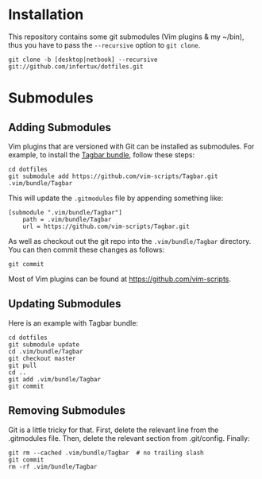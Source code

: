 Installation
============

This repository contains some git submodules (Vim plugins & my ~/bin), thus you
have to pass the `--recursive` option to `git clone`.

    git clone -b [desktop|netbook] --recursive git://github.com/infertux/dotfiles.git


Submodules
==========

Adding Submodules
-----------------

Vim plugins that are versioned with Git can be installed as submodules.
For example, to install the [Tagbar bundle][Tagbar], follow these steps:

    cd dotfiles
    git submodule add https://github.com/vim-scripts/Tagbar.git .vim/bundle/Tagbar

This will update the `.gitmodules` file by appending something like:

    [submodule ".vim/bundle/Tagbar"]
        path = .vim/bundle/Tagbar
        url = https://github.com/vim-scripts/Tagbar.git

As well as checkout out the git repo into the
`.vim/bundle/Tagbar` directory. You can then commit these changes
as follows:

    git commit

Most of Vim plugins can be found at https://github.com/vim-scripts.

Updating Submodules
-------------------

Here is an example with Tagbar bundle:

    cd dotfiles
    git submodule update
    cd .vim/bundle/Tagbar
    git checkout master
    git pull
    cd ..
    git add .vim/bundle/Tagbar
    git commit

Removing Submodules
-------------------

Git is a little tricky for that.
First, delete the relevant line from the .gitmodules file.
Then, delete the relevant section from .git/config.
Finally:

    git rm --cached .vim/bundle/Tagbar  # no trailing slash
    git commit
    rm -rf .vim/bundle/Tagbar


[Tagbar]: https://github.com/vim-scripts/Tagbar

